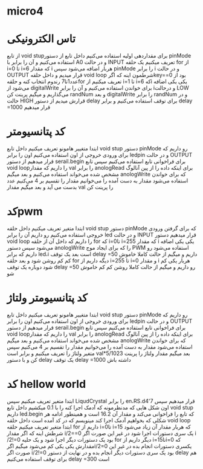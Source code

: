 # micro4
# تاس الکترونیکی

 از تابع void stupبرای مقداردهی اولیه استفاده می‌کنیم داخل تابع از دستور pinMode  استفاده می‌کنیم و آن را برابر با A0 و در حالت INPUT تعریف میکنیم یک حلقه for از i=0 تا i=6 که مقدار i هربار اضافه می‌شود  سپس pinMode  را برابر i و در حالت OUTPUT  قرار میدیم و داخل حلقه void loop شرطمون اینه که اگرkey==0 بود از عدد1تا7 رندوم انتخاب کنه و حلقه‌for تعریف میکنیم  از i=1 تا  i=6 کهi یکی یکی اضافه می‌شود از digitalWrite برای خواندن استفاده می‌کنیم و آن را برابر iو درحالت LOW می‌گذاریم و میگیم پرینت کن randNum و بعد digitalWrite  را برابر randNum و در حالت HIGH قرارش میدیم از دستور delay برای توقف استفاده می‌کنیم و برابر  delay =1000 قرار میدهیم


# کد پتانسیومتر

 ابتدا متغییر هامونو تعریف میکنیم داخل تابع void stup دستور pinMode رو داریم که برای ورودی خروجی  از اون استفاده می‌کنیم اون را برابر ledpin  و در حالت OUTPUT قرار میدهیم از دستور serail.begin  برای فراخوانی تابع استفاده می‌کنیم سپس تابع void loopرا داریم که مقدار val را برابر anologRead  برای اینکه داده را از پین آنالوگ مشخص شده می‌خواند استفاده می‌کنیم و بعد میگیم anologWrite که برای خواندن استفاده می‌شود مقدار به دست آمده را می‌خوانیم مقدار را تقسیم بر 4 می‌کنیم عدد بدست می آید و بعد میگیم مقدار val را پرینت کن

# کدpwm

ابتدا متغیر تعریف میکنیم داخل حلقه void stup دستور  pinMode که برای گرفتن ورودی خروجی استفاده می‌کنیم رو داریم آن را برابر led  و در حالت INPUT قرار میدهیم دستور  void loop را داریم که داخل آن از حلقه for که i=0تا i=255 که مقدار i یکی یکی اضافه می‌شود سپس دستور anologWrite  را که  برای ایجاد موج PWM استفاده می‌شود رو داریم که برابر led،i است بعد یک توقف delay =50 داریم  و میگیم از حالت کاملا خاموش کم کم روشن شود و بعد حلقه for دیگه داریم از i=255 تا i=0 و مقدار i هربار یکی کم شود دوباره یک توقف delay =50 رو داریم و میگیم از حالت کاملا روشن کم کم خاموش شو


# کد پتانسیومتر ولتاژ


 ابتدا متغییر هامونو تعریف میکنیم داخل تابع void stup دستور pinMode رو داریم که برای ورودی خروجی  از اون استفاده می‌کنیم اون را برابر ledpin  و در حالت OUTPUT قرار میدهیم از دستور serail.begin  برای فراخوانی تابع استفاده می‌کنیم سپس تابع void loopرا داریم که مقدار val را برابر anologRead  برای اینکه داده را از پین آنالوگ مشخص شده می‌خواند استفاده می‌کنیم و بعد میگیم anologWrite که برای خواندن استفاده می‌شود مقدار به دست آمده را می‌خوانیم مقدار را تقسیم بر 4 می‌کنیم سپس متغیر ولتاژ را تعریف میکنیم و برابر است val*5/1023 بعد میگیم مقدار ولتاژ را پرینت کن و با دستور delay  یک توقف delay =1000 داشته باش

# کد hellow world


ابتدا متغیر تعریف میکنیم سپس LiqudCrystal را برابر en،RS.d4'7 قرار میدهیم سپس اون شکل هایی که مدنظرمونه که آدمک اجرا کنه را با 0.1 میکشیم داخل تابع void stup داریم led.begin که تابع را فراخوانی می‌کند و مقدار آن 16.2 است و همینطور ادامه هر شکلی که بخواهیم آدمک اجرا کند مینویسم که در کد آمده است داخل حلقه void  loop ابتدا متغیر تعریف میکنیم حلقه for داریم از i=0تا i=15 که هربار مقدار آن زیاد می‌شود شرطش اینه که اگر مقدار i/2==0 یک سری دستورات اجرا شود در غیر این صورت اگر i /2!=0 بود یک دستورات دیگر اجرا شود و یک حلیه for  دیگر داریم از i=15تاi=0 که مقدارش یکی یکی کم می‌شود میگیم اگرi/2=0 یکسری دستورات انجام بده در غیر این صورت اگر i/2!=0 بود یک سری دستورات دیگر انجام بده و در نهایت از دستور delay  هم برای توقف استفاده می‌کنیم delay =300 است
 



